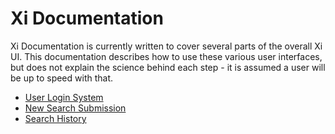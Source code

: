 # Xi Documentation #

Xi Documentation is currently written to cover several parts of the overall Xi UI. This documentation describes how to use these various user interfaces, but does not explain the science behind each step - it is assumed a user will be up to speed with that.

- [User Login System](./userGUI/index.html)
- [New Search Submission](./searchSubmit/index.html)
- [Search History](./history/index.html)

